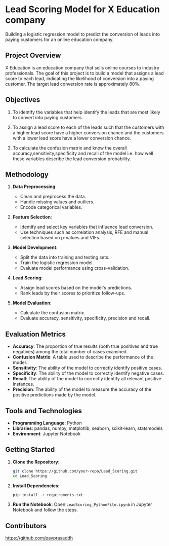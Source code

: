 # Lead Scoring Model for X Education company
Building a logistic regression model to predict the conversion of leads into paying customers for an online education company.

## Project Overview
X Education is an education company that sells online courses to industry professionals. The goal of this project is to build a model that assigns a lead score to each lead, indicating the likelihood of conversion into a paying customer. The target lead conversion rate is approximately 80%.

## Objectives
1. To identify the variables that help identify the leads that are most likely to convert into paying customers.

2. To assign a lead score to each of the leads such that the customers with a higher lead score have a higher conversion chance and the customers with a lower lead score have a lower conversion chance.

3. To calculate the confusion matrix and know the overall accuracy,sensitivity,specificity and recall of the model i.e. how well these variables describe the lead conversion probability.
  

## Methodology

1. **Data Preprocessing**:
   - Clean and preprocess the data.
   - Handle missing values and outliers.
   - Encode categorical variables.

2. **Feature Selection**:
   - Identify and select key variables that influence lead conversion.
   - Use techniques such as correlation analysis, RFE and manual selection based  on p-values and VIFs.

3. **Model Development**:
   - Split the data into training and testing sets.
   - Train the logistic regression model.
   - Evaluate model performance using cross-validation.

4. **Lead Scoring**:
   - Assign lead scores based on the model's predictions.
   - Rank leads by their scores to prioritize follow-ups.

5. **Model Evaluation**:
   - Calculate the confusion matrix.
   - Evaluate accuracy, sensitivity, specificity, precision and recall.


## Evaluation Metrics

- **Accuracy**: The proportion of true results (both true positives and true negatives) among the total number of cases examined.
- **Confusion Matrix**: A table used to describe the performance of the model.
- **Sensitivity**: The ability of the model to correctly identify positive cases.
- **Specificity**: The ability of the model to correctly identify negative cases.
- **Recall**: The ability of the model to correctly identify all relevant positive instances.
- **Precision**: The ability of the model to measure the accuracy of the positive predictions made by the model.


## Tools and Technologies

- **Programming Language**: Python
- **Libraries**: pandas, numpy, matplotlib, seaborn, scikit-learn, statsmodels
- **Environment**: Jupyter Notebook

## Getting Started

1. **Clone the Repository**:
   ```bash
   git clone https://github.com/your-repo/Lead_Scoring.git
   cd Lead_Scoring
   ```

2. **Install Dependencies**:
   ```bash
   pip install -r requirements.txt
   ```

3. **Run the Notebook**:
   Open `LeadScoring_PythonFile.ipynb` in Jupyter Notebook and follow the steps.


## Contributors
https://github.com/pavprasaddh
